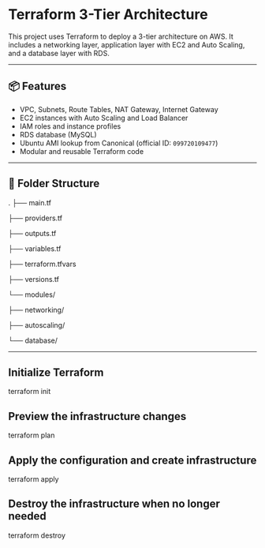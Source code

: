 # Terraform 3-Tier Architecture

This project uses Terraform to deploy a 3-tier architecture on AWS. It includes a networking layer, application layer with EC2 and Auto Scaling, and a database layer with RDS.

---

## 📦 Features

- VPC, Subnets, Route Tables, NAT Gateway, Internet Gateway
- EC2 instances with Auto Scaling and Load Balancer
- IAM roles and instance profiles
- RDS database (MySQL)
- Ubuntu AMI lookup from Canonical (official ID: `099720109477`)
- Modular and reusable Terraform code

---

## 📁 Folder Structure

.
├── main.tf

├── providers.tf

├── outputs.tf

├── variables.tf

├── terraform.tfvars

├── versions.tf

└── modules/

├── networking/

├── autoscaling/

└── database/

---

## Initialize Terraform
terraform init

## Preview the infrastructure changes
terraform plan

## Apply the configuration and create infrastructure
terraform apply

## Destroy the infrastructure when no longer needed
terraform destroy



